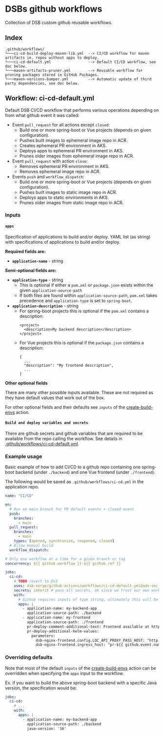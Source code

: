 # DSBs github workflows

Collection of DSB custom github reusable workflows.

## Index

```
.github/workflows/
└───ci-cd-build-deploy-maven-lib.yml  --> CI/CD workflow for maven artifacts ie. repos without apps to deploy.
└───ci-cd-default.yml                 --> Default CI/CD workflow, see doc below.
└───maven-artifacts-pruner.yml        --> Reusable workflow for pruning packages stored in GitHub Packages.
└───maven-versions-bumper.yml         --> Automatic update of third party dependencies, see doc below.
```

## Workflow: ci-cd-default.yml

Default DSB CI/CD workflow that performs various operations depending on from
what github event it was called:

- Event `pull_request` for all actions except `closed`:
  - Build one or more spring-boot or Vue projects (depends on given
    configuration).
  - Pushes built images to ephemeral image repo in ACR.
  - Creates ephemeral PR environment in AKS.
  - Deploys apps to ephemeral PR environment in AKS.
  - Prunes older images from ephemeral image repo in ACR.
- Event `pull_request` with action `close`:
  - Removes ephemeral PR environment in AKS.
  - Removes ephemeral image repo in ACR.
- Events `push` and `workflow_dispatch`:
  - Build one or more spring-boot or Vue projects (depends on given
    configuration).
  - Pushes built images to static image repo in ACR.
  - Deploys apps to static environments in AKS.
  - Prunes older images from static image repo in ACR.

### **Inputs**

#### **`apps`**

Specification of applications to build and/or deploy. YAML list (as string) with
specifications of applications to build and/or deploy.

**Required fields are:**

- **`application-name`** - string

**Semi-optional fields are:**

- **`application-type`** - string
  - This is optional if either a `pom.xml` or `package.json` exists within the
    given `application-source-path`
  - If both files are found within `application-source-path`, `pom.xml` takes
    precedence and `application-type` is set to `spring-boot`.
- **`application-description`** - string
  - For spring-boot projects this is optional if the `pom.xml` contains a
    description:
    ```
    <project>
      <description>My backend description</description>
    </project>
    ```
  - For Vue projects this is optional if the `package.json` contains a
    description:
    ```
    {
      ...
      "description": "My frontend description",
      ...
    }
    ```

**Other optional fields**

There are many other possible inputs available. These are not required as they
have default values that work out of the box.

For other optional fields and their defaults see `inputs` of the
[create-build-envs](../../ci-cd/create-build-envs/action.yml) action.

#### **`Build and deploy variables and secrets`**

There are github secrets and github variables that are required to be available
from the repo calling the workflow. See details in
[.github/workflows/ci-cd-default.yml](ci-cd-default.yml).

### **Example usage**

Basic example of how to add CI/CD to a github repo containing one spring-boot
backend (under `./backend`) and one Vue frontend (under `./frontend`).

The following would be saved as `.github/workflows/ci-cd.yml` in the application
repo.

```yaml
name: "CI/CD"

on:
  # Run on main branch for PR default events + closed event
  push:
    branches:
      - main
  pull_request:
    branches:
      - main
    types: [opened, synchronize, reopened, closed]
  # Allow manual build
  workflow_dispatch:

# Only one workflow at a time for a given branch or tag
concurrency: ${{ github.workflow }}-${{ github.ref }}

jobs:
  ci-cd:
    # TODO revert to @v3
    uses: dsb-norge/github-actions/workflows/ci-cd-default.yml@adv-sec
    secrets: inherit # pass all secrets, ok since we trust our own workflow
    with:
      # Github requires inputs of type string, ultimately this will be parsed as yaml list
      apps: |
        - application-name: my-backend-app
          application-source-path: ./backend
        - application-name: my-frontend
          application-source-path: ./frontend
          pr-deploy-comment-additional-text: Frontend available at https://pr-${{ github.event.number }}-my-frontend.dev.dsbnorge.no
          pr-deploy-additional-helm-values:
            parameters:
              dsb-nginx-frontend.config.LOC_API_PROXY_PASS_HOST: "http://my-backend-app-pr-${{github.event.number}}.my-backend-app-pr-${{github.event.number}}.svc.cluster.local:8080"
              dsb-nginx-frontend.ingress_host: "pr-${{ github.event.number }}-my-frontend.dev.dsbnorge.no"
```

### **Overriding defaults**

Note that most of the default `inputs` of the
[create-build-envs](../../ci-cd/create-build-envs/action.yml) action can be
overridden when specifying the `apps` input to the workflow.

Ex. if you want to build the above spring-boot backend with a specific Java
version, the specification would be:

```yaml
jobs:
  ci-cd:
    # ...
    with:
      apps: |
        - application-name: my-backend-app
          application-source-path: ./backend
          java-version: '16'
```
